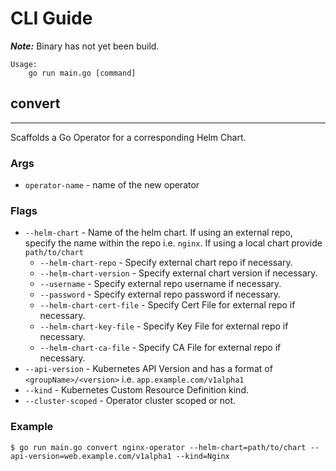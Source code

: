# CLI Guide

**_Note:_** Binary has not yet been build.

```terminal
Usage:
    go run main.go [command]
```

## convert
---
Scaffolds a Go Operator for a corresponding Helm Chart.

### Args
* `operator-name` - name of the new operator

### Flags
* `--helm-chart` - Name of the helm chart. If using an external repo, specify the name within the repo i.e. `nginx`. If using a local chart provide `path/to/chart`
    * `--helm-chart-repo` - Specify external chart repo if necessary.
    * `--helm-chart-version` - Specify external chart version if necessary.
    * `--username` - Specify external repo username if necessary.
    * `--password` - Specify external repo password if necessary.
    * `--helm-chart-cert-file` - Specify Cert File for external repo if necessary.
    * `--helm-chart-key-file` - Specify Key File for external repo if necessary.
    * `--helm-chart-ca-file` - Specify CA File for external repo if necessary.
* `--api-version` - Kubernetes API Version and has a format of `<groupName>/<version>` i.e. `app.example.com/v1alpha1`
* `--kind` - Kubernetes Custom Resource Definition kind.
* `--cluster-scoped` - Operator cluster scoped or not.

### Example
```
$ go run main.go convert nginx-operator --helm-chart=path/to/chart --api-version=web.example.com/v1alpha1 --kind=Nginx
```